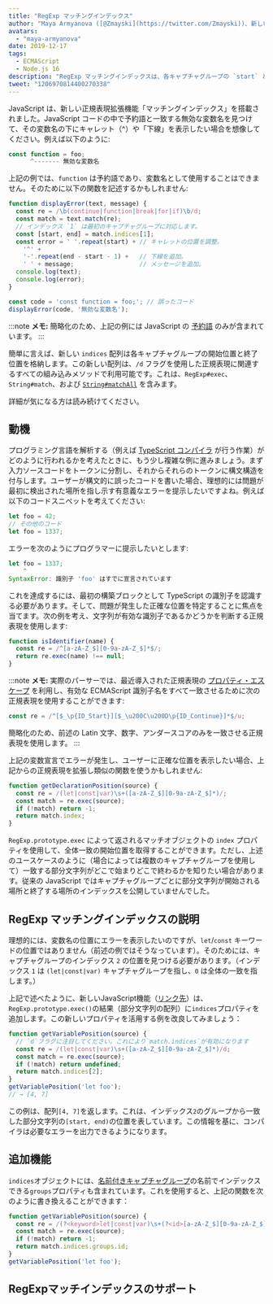```yaml
---
title: "RegExp マッチングインデックス"
author: "Maya Armyanova ([@Zmayski](https://twitter.com/Zmayski))、新しい機能を定期的に表現する"
avatars:
  - "maya-armyanova"
date: 2019-12-17
tags:
  - ECMAScript
  - Node.js 16
description: "RegExp マッチングインデックスは、各キャプチャグループの `start` と `end` のインデックスを提供します。"
tweet: "1206970814400270338"
---
```

JavaScript は、新しい正規表現拡張機能「マッチングインデックス」を搭載されました。JavaScript コードの中で予約語と一致する無効な変数名を見つけて、その変数名の下にキャレット（^）や「下線」を表示したい場合を想像してください。例えば以下のように:

<!--truncate-->
```js
const function = foo;
      ^------- 無効な変数名
```

上記の例では、`function` は予約語であり、変数名として使用することはできません。そのために以下の関数を記述するかもしれません:

```js
function displayError(text, message) {
  const re = /\b(continue|function|break|for|if)\b/d;
  const match = text.match(re);
  // インデックス `1` は最初のキャプチャグループに対応します。
  const [start, end] = match.indices[1];
  const error = ' '.repeat(start) + // キャレットの位置を調整。
    '^' +
    '-'.repeat(end - start - 1) +   // 下線を追加。
    ' ' + message;                  // メッセージを追加。
  console.log(text);
  console.log(error);
}

const code = 'const function = foo;'; // 誤ったコード
displayError(code, '無効な変数名');
```

:::note
**メモ:** 簡略化のため、上記の例には JavaScript の [予約語](https://mathiasbynens.be/notes/reserved-keywords) のみが含まれています。
:::

簡単に言えば、新しい `indices` 配列は各キャプチャグループの開始位置と終了位置を格納します。この新しい配列は、`/d` フラグを使用した正規表現に関連するすべての組み込みメソッドで利用可能です。これは、`RegExp#exec`、`String#match`、および [`String#matchAll`](https://v8.dev/features/string-matchall) を含みます。

詳細が気になる方は読み続けてください。

## 動機

プログラミング言語を解析する（例えば [TypeScript コンパイラ](https://github.com/microsoft/TypeScript/tree/master/src/compiler) が行う作業）がどのように行われるかを考えたときに、もう少し複雑な例に進みましょう。まず入力ソースコードをトークンに分割し、それからそれらのトークンに構文構造を付与します。ユーザーが構文的に誤ったコードを書いた場合、理想的には問題が最初に検出された場所を指し示す有意義なエラーを提示したいですよね。例えば以下のコードスニペットを考えてください:

```js
let foo = 42;
// その他のコード
let foo = 1337;
```

エラーを次のようにプログラマーに提示したいとします:

```js
let foo = 1337;
    ^
SyntaxError: 識別子 'foo' はすでに宣言されています
```

これを達成するには、最初の構築ブロックとして TypeScript の識別子を認識する必要があります。そして、問題が発生した正確な位置を特定することに焦点を当てます。次の例を考え、文字列が有効な識別子であるかどうかを判断する正規表現を使用します:

```js
function isIdentifier(name) {
  const re = /^[a-zA-Z_$][0-9a-zA-Z_$]*$/;
  return re.exec(name) !== null;
}
```

:::note
**メモ:** 実際のパーサーでは、最近導入された正規表現の [プロパティ・エスケープ](https://github.com/tc39/proposal-regexp-unicode-property-escapes#other-examples) を利用し、有効な ECMAScript 識別子名をすべて一致させるために次の正規表現を使用することができます:

```js
const re = /^[$_\p{ID_Start}][$_\u200C\u200D\p{ID_Continue}]*$/u;
```

簡略化のため、前述の Latin 文字、数字、アンダースコアのみを一致させる正規表現を使用します。
:::

上記の変数宣言でエラーが発生し、ユーザーに正確な位置を表示したい場合、上記からの正規表現を拡張し類似の関数を使うかもしれません:

```js
function getDeclarationPosition(source) {
  const re = /(let|const|var)\s+([a-zA-Z_$][0-9a-zA-Z_$]*)/;
  const match = re.exec(source);
  if (!match) return -1;
  return match.index;
}
```

`RegExp.prototype.exec` によって返されるマッチオブジェクトの `index` プロパティを使用して、全体一致の開始位置を取得することができます。ただし、上述のユースケースのように（場合によっては複数のキャプチャグループを使用して）一致する部分文字列がどこで始まりどこで終わるかを知りたい場合があります。従来の JavaScript ではキャプチャグループごとに部分文字列が開始される場所と終了する場所のインデックスを公開していませんでした。

## RegExp マッチングインデックスの説明

理想的には、変数名の位置にエラーを表示したいのですが、`let`/`const` キーワードの位置ではありません（前述の例ではそうなっています）。そのためには、キャプチャグループのインデックス `2` の位置を見つける必要があります。（インデックス `1` は `(let|const|var)` キャプチャグループを指し、`0` は全体の一致を指します。）

上記で述べたように、新しいJavaScript機能（[リンク先](https://github.com/tc39/proposal-regexp-match-indices)）は、`RegExp.prototype.exec()`の結果（部分文字列の配列）に`indices`プロパティを追加します。この新しいプロパティを活用する例を改良してみましょう：

```js
function getVariablePosition(source) {
  // `d`フラグに注目してください。これにより`match.indices`が有効になります
  const re = /(let|const|var)\s+([a-zA-Z_$][0-9a-zA-Z_$]*)/d;
  const match = re.exec(source);
  if (!match) return undefined;
  return match.indices[2];
}
getVariablePosition('let foo');
// → [4, 7]
```

この例は、配列`[4, 7]`を返します。これは、インデックス`2`のグループから一致した部分文字列の`[start, end)`の位置を表しています。この情報を基に、コンパイラは必要なエラーを出力できるようになります。

## 追加機能

`indices`オブジェクトには、[名前付きキャプチャグループ](https://mathiasbynens.be/notes/es-regexp-proposals#named-capture-groups)の名前でインデックスできる`groups`プロパティも含まれています。これを使用すると、上記の関数を次のように書き換えることができます：

```js
function getVariablePosition(source) {
  const re = /(?<keyword>let|const|var)\s+(?<id>[a-zA-Z_$][0-9a-zA-Z_$]*)/d;
  const match = re.exec(source);
  if (!match) return -1;
  return match.indices.groups.id;
}
getVariablePosition('let foo');
```

## RegExpマッチインデックスのサポート

<feature-support chrome="90 https://bugs.chromium.org/p/v8/issues/detail?id=9548"
                 firefox="no https://bugzilla.mozilla.org/show_bug.cgi?id=1519483"
                 safari="no https://bugs.webkit.org/show_bug.cgi?id=202475"
                 nodejs="16"
                 babel="no"></feature-support>
